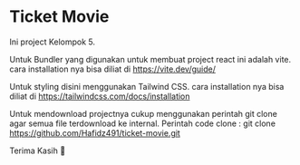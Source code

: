 # Ticket Movie

Ini project Kelompok 5.

Untuk Bundler yang digunakan untuk membuat project react ini adalah vite. cara installation nya bisa diliat di https://vite.dev/guide/

Untuk styling disini menggunakan Tailwind CSS. cara installation nya bisa diliat di https://tailwindcss.com/docs/installation

Untuk mendownload projectnya cukup menggunakan perintah git clone agar semua file terdownload ke internal.
Perintah code clone : git clone https://github.com/Hafidz491/ticket-movie.git


Terima Kasih 🙏
